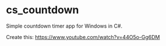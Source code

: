 # cs_countdown
Simple countdown timer app for Windows in C#.

Create this: https://www.youtube.com/watch?v=44O5o-Gg6DM